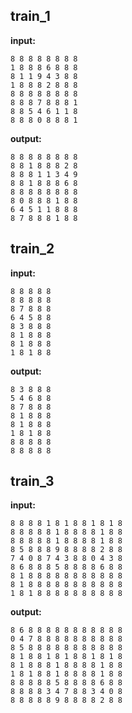 
## train_1

**input:**
```
8 8 8 8 8 8 8 8
1 8 8 8 6 8 8 8
8 1 1 9 4 3 8 8
1 8 8 8 2 8 8 8
8 8 8 8 8 8 8 8
8 8 8 7 8 8 8 1
8 8 5 4 6 1 1 8
8 8 8 0 8 8 8 1
```


**output:**
```
8 8 8 8 8 8 8 8
8 8 1 8 8 8 2 8
8 8 8 1 1 3 4 9
8 8 1 8 8 8 6 8
8 8 8 8 8 8 8 8
8 0 8 8 8 1 8 8
6 4 5 1 1 8 8 8
8 7 8 8 8 1 8 8
```


## train_2

**input:**
```
8 8 8 8 8
8 8 8 8 8
8 7 8 8 8
6 4 5 8 8
8 3 8 8 8
8 1 8 8 8
8 1 8 8 8
1 8 1 8 8
```


**output:**
```
8 3 8 8 8
5 4 6 8 8
8 7 8 8 8
8 1 8 8 8
8 1 8 8 8
1 8 1 8 8
8 8 8 8 8
8 8 8 8 8
```


## train_3

**input:**
```
8 8 8 8 1 8 1 8 8 1 8 1 8
8 8 8 8 8 1 8 8 8 8 1 8 8
8 8 8 8 8 1 8 8 8 8 1 8 8
8 5 8 8 8 9 8 8 8 8 2 8 8
7 4 0 8 7 4 3 8 8 0 4 3 8
8 6 8 8 8 5 8 8 8 8 6 8 8
8 1 8 8 8 8 8 8 8 8 8 8 8
8 1 8 8 8 8 8 8 8 8 8 8 8
1 8 1 8 8 8 8 8 8 8 8 8 8
```


**output:**
```
8 6 8 8 8 8 8 8 8 8 8 8 8
0 4 7 8 8 8 8 8 8 8 8 8 8
8 5 8 8 8 8 8 8 8 8 8 8 8
8 1 8 8 1 8 1 8 8 1 8 1 8
8 1 8 8 8 1 8 8 8 8 1 8 8
1 8 1 8 8 1 8 8 8 8 1 8 8
8 8 8 8 8 5 8 8 8 8 6 8 8
8 8 8 8 3 4 7 8 8 3 4 0 8
8 8 8 8 8 9 8 8 8 8 2 8 8
```

